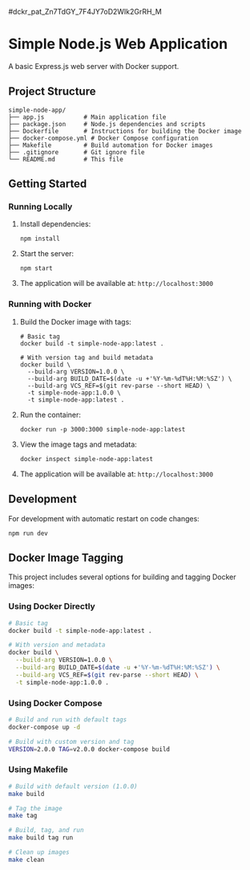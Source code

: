 #dckr_pat_Zn7TdGY_7F4JY7oD2WIk2GrRH_M
# Simple Node.js Web Application

A basic Express.js web server with Docker support.

## Project Structure

```
simple-node-app/
├── app.js           # Main application file
├── package.json     # Node.js dependencies and scripts
├── Dockerfile       # Instructions for building the Docker image
├── docker-compose.yml # Docker Compose configuration
├── Makefile         # Build automation for Docker images
├── .gitignore       # Git ignore file
└── README.md        # This file
```

## Getting Started

### Running Locally

1. Install dependencies:
   ```
   npm install
   ```

2. Start the server:
   ```
   npm start
   ```

3. The application will be available at: `http://localhost:3000`

### Running with Docker

1. Build the Docker image with tags:
   ```
   # Basic tag
   docker build -t simple-node-app:latest .
   
   # With version tag and build metadata
   docker build \
     --build-arg VERSION=1.0.0 \
     --build-arg BUILD_DATE=$(date -u +'%Y-%m-%dT%H:%M:%SZ') \
     --build-arg VCS_REF=$(git rev-parse --short HEAD) \
     -t simple-node-app:1.0.0 \
     -t simple-node-app:latest .
   ```

2. Run the container:
   ```
   docker run -p 3000:3000 simple-node-app:latest
   ```
   
3. View the image tags and metadata:
   ```
   docker inspect simple-node-app:latest
   ```

3. The application will be available at: `http://localhost:3000`

## Development

For development with automatic restart on code changes:

```
npm run dev
```

## Docker Image Tagging

This project includes several options for building and tagging Docker images:

### Using Docker Directly

```bash
# Basic tag
docker build -t simple-node-app:latest .

# With version and metadata
docker build \
  --build-arg VERSION=1.0.0 \
  --build-arg BUILD_DATE=$(date -u +'%Y-%m-%dT%H:%M:%SZ') \
  --build-arg VCS_REF=$(git rev-parse --short HEAD) \
  -t simple-node-app:1.0.0 .
```

### Using Docker Compose

```bash
# Build and run with default tags
docker-compose up -d

# Build with custom version and tag
VERSION=2.0.0 TAG=v2.0.0 docker-compose build
```

### Using Makefile

```bash
# Build with default version (1.0.0)
make build

# Tag the image
make tag

# Build, tag, and run
make build tag run

# Clean up images
make clean
```
